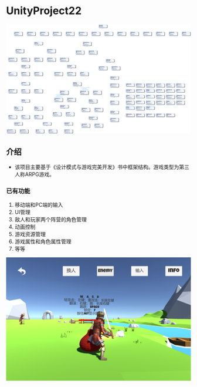 # UnityProject22

![image](https://github.com/WuGuichen/UnityProject22/blob/main/ClassDiagram5.png)

## 介绍
* 该项目主要基于《设计模式与游戏完美开发》书中框架结构。游戏类型为第三人称ARPG游戏。
### 已有功能
1. 移动端和PC端的输入
2. UI管理
3. 敌人和玩家两个阵营的角色管理
4. 动画控制
5. 游戏资源管理
6. 游戏属性和角色属性管理
7. 等等

![image](https://github.com/WuGuichen/UnityProject22/blob/main/ER%25OZ6W%5DD%7ET3ZDKRXVKH%5D%25L.png)
